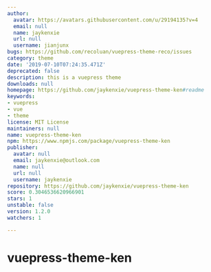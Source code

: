 ```yaml
---
author:
  avatar: https://avatars.githubusercontent.com/u/29194135?v=4
  email: null
  name: jaykenxie
  url: null
  username: jianjunx
bugs: https://github.com/recoluan/vuepress-theme-reco/issues
category: theme
date: '2019-07-10T07:24:35.471Z'
deprecated: false
description: this is a vuepress theme
downloads: null
homepage: https://github.com/jaykenxie/vuepress-theme-ken#readme
keywords:
- vuepress
- vue
- theme
license: MIT License
maintainers: null
name: vuepress-theme-ken
npm: https://www.npmjs.com/package/vuepress-theme-ken
publisher:
  avatar: null
  email: jaykenxie@outlook.com
  name: null
  url: null
  username: jaykenxie
repository: https://github.com/jaykenxie/vuepress-theme-ken
score: 0.3046536620966901
stars: 1
unstable: false
version: 1.2.0
watchers: 1

---
```


# vuepress-theme-ken